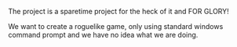 The project is a sparetime project for the heck of it and FOR GLORY!

We want to create a roguelike game, only using standard windows command prompt and we have no idea what we are doing.